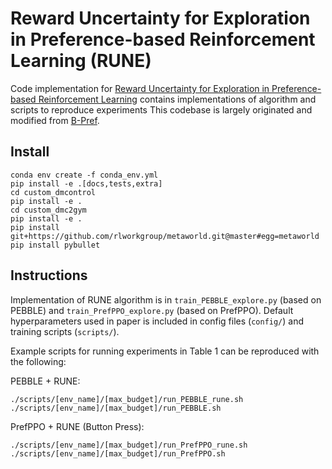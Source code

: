 # Reward Uncertainty for Exploration in Preference-based Reinforcement Learning (RUNE)

Code implementation for [Reward Uncertainty for Exploration in Preference-based Reinforcement Learning](https://openreview.net/forum?id=OWZVD-l-ZrC) contains implementations of algorithm and scripts to reproduce experiments This codebase is largely originated and modified from [B-Pref](https://github.com/rll-research/BPref).


## Install

```
conda env create -f conda_env.yml
pip install -e .[docs,tests,extra]
cd custom_dmcontrol
pip install -e .
cd custom_dmc2gym
pip install -e .
pip install git+https://github.com/rlworkgroup/metaworld.git@master#egg=metaworld
pip install pybullet
```


## Instructions

Implementation of RUNE algorithm is in `train_PEBBLE_explore.py` (based on PEBBLE) and `train_PrefPPO_explore.py` (based on PrefPPO). Default hyperparameters used in paper is included in config files (`config/`) and training scripts (`scripts/`).

Example scripts for running experiments in Table 1 can be reproduced with the following:

PEBBLE + RUNE:

```
./scripts/[env_name]/[max_budget]/run_PEBBLE_rune.sh
./scripts/[env_name]/[max_budget]/run_PEBBLE.sh
```

PrefPPO + RUNE (Button Press):

```
./scripts/[env_name]/[max_budget]/run_PrefPPO_rune.sh
./scripts/[env_name]/[max_budget]/run_PrefPPO.sh
```
